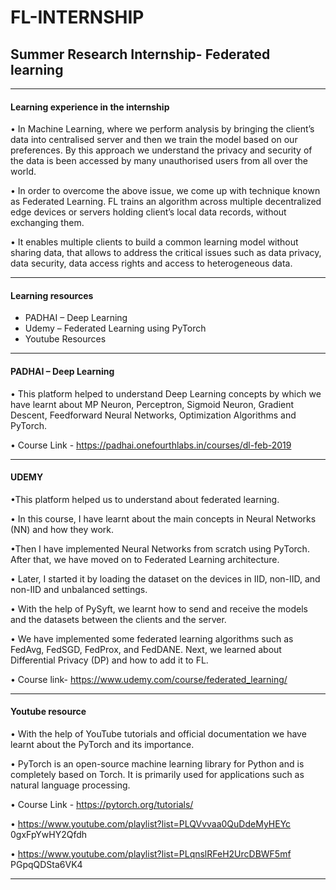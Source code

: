 # FL-INTERNSHIP
<h2> Summer Research Internship- Federated learning </h2>

-----------------------------------------------------------------------------------------------------------------------------------------------------------------------------------

<p>

  <h4> Learning experience in the internship </h4>
  
• In Machine Learning, where we perform analysis by bringing the client’s
data into centralised server and then we train the model based on our
preferences. By this approach we understand the privacy and security of
the data is been accessed by many unauthorised users from all over the
world.

• In order to overcome the above issue, we come up with technique
known as Federated Learning. FL trains an algorithm across multiple
decentralized edge devices or servers holding client’s local data records,
without exchanging them.


• It enables multiple clients to build a common learning model without
sharing data, that allows to address the critical issues such as data
privacy, data security, data access rights and access to heterogeneous
data.
  

</p>

---------------------------------------------------------------------------------------------------------------------------------------------------------------------------------

<h4> Learning resources </h4>


<ul>
  <li>PADHAI – Deep Learning</li>
  <li>Udemy – Federated Learning using PyTorch</li>
  <li>Youtube Resources</li>
</ul>



---------------------------------------------------------------------------------------------------------------------------------------------------------------------------------

<p>
  
  <h4> PADHAI – Deep Learning </h4>
 
• This platform helped  to understand Deep Learning concepts by which
we have learnt about MP Neuron, Perceptron, Sigmoid Neuron, Gradient
Descent, Feedforward Neural Networks, Optimization Algorithms and
PyTorch.


•  Course Link - https://padhai.onefourthlabs.in/courses/dl-feb-2019

</p>

---------------------------------------------------------------------------------------------------------------------------------------------------------------------------------

<p>
  
<h4> UDEMY </h4>

•This platform helped us to understand about federated learning.

• In this course, I have learnt about the main concepts in Neural
Networks (NN) and how they work. 

•Then I have implemented Neural Networks from scratch using PyTorch. After that, we have
moved on to Federated Learning architecture.

• Later, I started it by loading the dataset on the devices in IID,
non-IID, and non-IID and unbalanced settings.

• With the help of PySyft, we learnt how to send and receive the
models and the datasets between the clients and the server.

• We have implemented some federated learning algorithms such as
FedAvg, FedSGD, FedProx, and FedDANE. Next, we learned
about Differential Privacy (DP) and how to add it to FL.

• Course link- https://www.udemy.com/course/federated_learning/

</p>

---------------------------------------------------------------------------------------------------------------------------------------------------------------------------------



<p>
  
  <h4> Youtube resource </h4>
 
• With the help of YouTube tutorials and official documentation we
have learnt about the PyTorch and its importance.

• PyTorch is an open-source machine learning library for Python and
is completely based on Torch. It is primarily used for applications
such as natural language processing.


•  Course Link -  https://pytorch.org/tutorials/

 • https://www.youtube.com/playlist?list=PLQVvvaa0QuDdeMyHEYc
0gxFpYwHY2Qfdh

• https://www.youtube.com/playlist?list=PLqnslRFeH2UrcDBWF5mf
PGpqQDSta6VK4

</p>



---------------------------------------------------------------------------------------------------------------------------------------------------------------------------------



